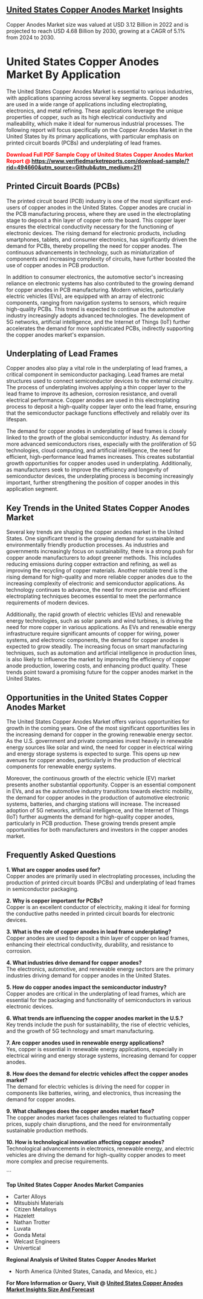 <h2><a href="https://www.verifiedmarketreports.com/download-sample/?rid=494660&amp;utm_source=Github&amp;utm_medium=211" target="_blank">United States Copper Anodes Market</a> Insights</h2><p>Copper Anodes Market size was valued at USD 3.12 Billion in 2022 and is projected to reach USD 4.68 Billion by 2030, growing at a CAGR of 5.1% from 2024 to 2030.</p><p><h1>United States Copper Anodes Market By Application</h1><p>The United States Copper Anodes Market is essential to various industries, with applications spanning across several key segments. Copper anodes are used in a wide range of applications including electroplating, electronics, and metal refining. These applications leverage the unique properties of copper, such as its high electrical conductivity and malleability, which make it ideal for numerous industrial processes. The following report will focus specifically on the Copper Anodes Market in the United States by its primary applications, with particular emphasis on printed circuit boards (PCBs) and underplating of lead frames.</p><p><strong><p><span class=""><span style="color: #ff0000;"><strong>Download Full PDF Sample Copy of United States Copper Anodes Market Report</strong> @ </span><a href="https://www.verifiedmarketreports.com/download-sample/?rid=494660&amp;utm_source=Github&amp;utm_medium=211" target="_blank">https://www.verifiedmarketreports.com/download-sample/?rid=494660&amp;utm_source=Github&amp;utm_medium=211</a></span></p></strong></p><h2>Printed Circuit Boards (PCBs)</h2><p>The printed circuit board (PCB) industry is one of the most significant end-users of copper anodes in the United States. Copper anodes are crucial in the PCB manufacturing process, where they are used in the electroplating stage to deposit a thin layer of copper onto the board. This copper layer ensures the electrical conductivity necessary for the functioning of electronic devices. The rising demand for electronic products, including smartphones, tablets, and consumer electronics, has significantly driven the demand for PCBs, thereby propelling the need for copper anodes. The continuous advancements in technology, such as miniaturization of components and increasing complexity of circuits, have further boosted the use of copper anodes in PCB production.</p><p>In addition to consumer electronics, the automotive sector's increasing reliance on electronic systems has also contributed to the growing demand for copper anodes in PCB manufacturing. Modern vehicles, particularly electric vehicles (EVs), are equipped with an array of electronic components, ranging from navigation systems to sensors, which require high-quality PCBs. This trend is expected to continue as the automotive industry increasingly adopts advanced technologies. The development of 5G networks, artificial intelligence, and the Internet of Things (IoT) further accelerates the demand for more sophisticated PCBs, indirectly supporting the copper anodes market's expansion.</p><h2>Underplating of Lead Frames</h2><p>Copper anodes also play a vital role in the underplating of lead frames, a critical component in semiconductor packaging. Lead frames are metal structures used to connect semiconductor devices to the external circuitry. The process of underplating involves applying a thin copper layer to the lead frame to improve its adhesion, corrosion resistance, and overall electrical performance. Copper anodes are used in this electroplating process to deposit a high-quality copper layer onto the lead frame, ensuring that the semiconductor package functions effectively and reliably over its lifespan.</p><p>The demand for copper anodes in underplating of lead frames is closely linked to the growth of the global semiconductor industry. As demand for more advanced semiconductors rises, especially with the proliferation of 5G technologies, cloud computing, and artificial intelligence, the need for efficient, high-performance lead frames increases. This creates substantial growth opportunities for copper anodes used in underplating. Additionally, as manufacturers seek to improve the efficiency and longevity of semiconductor devices, the underplating process is becoming increasingly important, further strengthening the position of copper anodes in this application segment.</p><h2>Key Trends in the United States Copper Anodes Market</h2><p>Several key trends are shaping the copper anodes market in the United States. One significant trend is the growing demand for sustainable and environmentally friendly production processes. As industries and governments increasingly focus on sustainability, there is a strong push for copper anode manufacturers to adopt greener methods. This includes reducing emissions during copper extraction and refining, as well as improving the recycling of copper materials. Another notable trend is the rising demand for high-quality and more reliable copper anodes due to the increasing complexity of electronic and semiconductor applications. As technology continues to advance, the need for more precise and efficient electroplating techniques becomes essential to meet the performance requirements of modern devices.</p><p>Additionally, the rapid growth of electric vehicles (EVs) and renewable energy technologies, such as solar panels and wind turbines, is driving the need for more copper in various applications. As EVs and renewable energy infrastructure require significant amounts of copper for wiring, power systems, and electronic components, the demand for copper anodes is expected to grow steadily. The increasing focus on smart manufacturing techniques, such as automation and artificial intelligence in production lines, is also likely to influence the market by improving the efficiency of copper anode production, lowering costs, and enhancing product quality. These trends point toward a promising future for the copper anodes market in the United States.</p><h2>Opportunities in the United States Copper Anodes Market</h2><p>The United States Copper Anodes Market offers various opportunities for growth in the coming years. One of the most significant opportunities lies in the increasing demand for copper in the growing renewable energy sector. As the U.S. government and private companies invest heavily in renewable energy sources like solar and wind, the need for copper in electrical wiring and energy storage systems is expected to surge. This opens up new avenues for copper anodes, particularly in the production of electrical components for renewable energy systems.</p><p>Moreover, the continuous growth of the electric vehicle (EV) market presents another substantial opportunity. Copper is an essential component in EVs, and as the automotive industry transitions towards electric mobility, the demand for copper anodes in the production of automotive electronic systems, batteries, and charging stations will increase. The increased adoption of 5G networks, artificial intelligence, and the Internet of Things (IoT) further augments the demand for high-quality copper anodes, particularly in PCB production. These growing trends present ample opportunities for both manufacturers and investors in the copper anodes market.</p><h2>Frequently Asked Questions</h2><p><strong>1. What are copper anodes used for?</strong><br>Copper anodes are primarily used in electroplating processes, including the production of printed circuit boards (PCBs) and underplating of lead frames in semiconductor packaging.</p><p><strong>2. Why is copper important for PCBs?</strong><br>Copper is an excellent conductor of electricity, making it ideal for forming the conductive paths needed in printed circuit boards for electronic devices.</p><p><strong>3. What is the role of copper anodes in lead frame underplating?</strong><br>Copper anodes are used to deposit a thin layer of copper on lead frames, enhancing their electrical conductivity, durability, and resistance to corrosion.</p><p><strong>4. What industries drive demand for copper anodes?</strong><br>The electronics, automotive, and renewable energy sectors are the primary industries driving demand for copper anodes in the United States.</p><p><strong>5. How do copper anodes impact the semiconductor industry?</strong><br>Copper anodes are critical in the underplating of lead frames, which are essential for the packaging and functionality of semiconductors in various electronic devices.</p><p><strong>6. What trends are influencing the copper anodes market in the U.S.?</strong><br>Key trends include the push for sustainability, the rise of electric vehicles, and the growth of 5G technology and smart manufacturing.</p><p><strong>7. Are copper anodes used in renewable energy applications?</strong><br>Yes, copper is essential in renewable energy applications, especially in electrical wiring and energy storage systems, increasing demand for copper anodes.</p><p><strong>8. How does the demand for electric vehicles affect the copper anodes market?</strong><br>The demand for electric vehicles is driving the need for copper in components like batteries, wiring, and electronics, thus increasing the demand for copper anodes.</p><p><strong>9. What challenges does the copper anodes market face?</strong><br>The copper anodes market faces challenges related to fluctuating copper prices, supply chain disruptions, and the need for environmentally sustainable production methods.</p><p><strong>10. How is technological innovation affecting copper anodes?</strong><br>Technological advancements in electronics, renewable energy, and electric vehicles are driving the demand for high-quality copper anodes to meet more complex and precise requirements.</p>```</p><p><strong>Top United States Copper Anodes Market Companies</strong></p><div data-test-id=""><p><li>Carter Alloys</li><li> Mitsubishi Materials</li><li> Citizen Metalloys</li><li> Hazelett</li><li> Nathan Trotter</li><li> Luvata</li><li> Gonda Metal</li><li> Welcast Engineers</li><li> Univertical</li></p><div><strong>Regional Analysis of&nbsp;United States Copper Anodes Market</strong></div><ul><li dir="ltr"><p dir="ltr">North America&nbsp;(United States, Canada, and Mexico, etc.)</p></li></ul><p><strong>For More Information or Query, Visit @&nbsp;</strong><strong><a href="https://www.verifiedmarketreports.com/product/copper-anodes-market-szie-and-forecast/?utm_source=Github&amp;utm_medium=211" target="_blank">United States Copper Anodes Market Insights Size And Forecast</a></strong></p></div>
